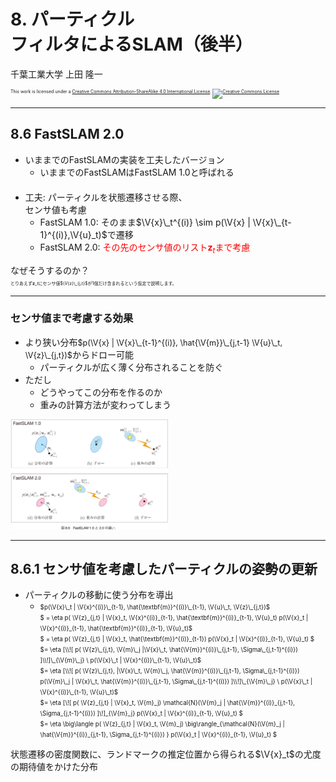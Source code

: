 $\newcommand{\V}[1]{\boldsymbol{#1}}$

# 8. パーティクル<br />フィルタによるSLAM（後半）

千葉工業大学 上田 隆一

<p style="font-size:50%">
This work is licensed under a <a rel="license" href="http://creativecommons.org/licenses/by-sa/4.0/">Creative Commons Attribution-ShareAlike 4.0 International License</a>.
<a rel="license" href="http://creativecommons.org/licenses/by-sa/4.0/">
<img alt="Creative Commons License" style="border-width:0" src="https://i.creativecommons.org/l/by-sa/4.0/88x31.png" /></a>
</p>

---

## 8.6 <span style="text-transform:none">FastSLAM 2.0</span>

* いままでのFastSLAMの実装を工夫したバージョン
    * いままでのFastSLAMはFastSLAM 1.0と呼ばれる<br />　
* 工夫: パーティクルを状態遷移させる際、<br />センサ値も考慮
    * FastSLAM 1.0: そのまま$\V{x}\_t^{(i)} \sim p(\V{x} | \V{x}\_{t-1}^{(i)},\V{u}_t)$で遷移
    * FastSLAM 2.0: <span style="color:red">その先のセンサ値のリスト$\textbf{z}_t$まで考慮</span>

なぜそうするのか？<br />
<span style="font-size:50%">とりあえず$\textbf{z}\_t$にセンサ値$\V{z}\_{j,t}$が1個だけ含まれるという仮定で説明します。</span>

---

### センサ値まで考慮する効果

* より狭い分布<span style="font-size:90%">$p(\V{x} | \V{x}\_{t-1}^{(i)}, \hat{\V{m}}\_{j,t-1} \V{u}\_t, \V{z}\_{j,t})$</span>からドロー可能<br />
    * パーティクルが広く薄く分布されることを防ぐ
* ただし
    * どうやってこの分布を作るのか
    * 重みの計算方法が変わってしまう

<img width="50%" src="figs/8.6.jpg" />

---

## 8.6.1 センサ値を考慮したパーティクルの姿勢の更新

* パーティクルの移動に使う分布を導出
    * <span style="font-size:70%">$p(\V{x}\_t | \V{x}^{(i)}\_{t-1}, \hat{\textbf{m}}^{(i)}\_{t-1}, \V{u}\_t, \V{z}\_{j,t})$<br />
$ = \eta p( \V{z}\_{j,t} | \V{x}\_t, \V{x}^{(i)}\_{t-1}, \hat{\textbf{m}}^{(i)}\_{t-1}, \V{u}\_t) p(\V{x}\_t | \V{x}^{(i)}\_{t-1}, \hat{\textbf{m}}^{(i)}\_{t-1}, \V{u}\_t)$ <br />
$ = \eta p( \V{z}\_{j,t} | \V{x}\_t, \hat{\textbf{m}}^{(i)}\_{t-1}) p(\V{x}\_t | \V{x}^{(i)}\_{t-1}, \V{u}\_t) $<br />
$= \eta [\\![ p( \V{z}\_{j,t}, \V{m}\_j |\V{x}\_t, \hat{\V{m}}^{(i)}\_{j,t-1}, \Sigma\_{j,t-1}^{(i)}) ]\\!]\_{\V{m}\_j} \ p(\V{x}\_t | \V{x}^{(i)}\_{t-1}, \V{u}\_t)$<br />
$= \eta [\\![ p( \V{z}\_{j,t}, |\V{x}\_t, \V{m}\_j, \hat{\V{m}}^{(i)}\_{j,t-1}, \Sigma\_{j,t-1}^{(i)}) p(\V{m}\_j | \V{x}\_t, \hat{\V{m}}^{(i)}\_{j,t-1}, \Sigma\_{j,t-1}^{(i)}) ]\\!]\_{\V{m}\_j} \ p(\V{x}\_t | \V{x}^{(i)}\_{t-1}, \V{u}\_t)$<br />
$= \eta [\\![ p( \V{z}\_{j,t} | \V{x}\_t, \V{m}\_j) \mathcal{N}(\V{m}\_j | \hat{\V{m}}^{(i)}\_{j,t-1}, \Sigma\_{j,t-1}^{(i)}) ]\\!]\_{\V{m}\_j} p(\V{x}\_t | \V{x}^{(i)}\_{t-1}, \V{u}\_t) $<br />
$= \eta \big\langle p( \V{z}\_{j,t} | \V{x}\_t, \V{m}\_j) \big\rangle\_{\mathcal{N}(\V{m}\_j | \hat{\V{m}}^{(i)}\_{j,t-1}, \Sigma\_{j,t-1}^{(i)}) } p(\V{x}\_t | \V{x}^{(i)}\_{t-1}, \V{u}\_t) $</span>

状態遷移の密度関数に、ランドマークの推定位置から得られる$\V{x}_t$の尤度の期待値をかけた分布
